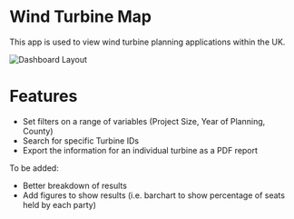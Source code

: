 # Wind Turbine Map

This app is used to view wind turbine planning applications within the UK.

![Dashboard Layout](https://github.com/mikey-harper/ShinyApps/blob/master/WindTurbineMapUK/Dashboard.JPG?raw=true)

# Features

- Set filters on a range of variables (Project Size, Year of Planning, County)
- Search for specific Turbine IDs
- Export the information for an individual turbine as a PDF report

To be added:
- Better breakdown of results
- Add figures to show results (i.e. barchart to show percentage of seats held by each party)

